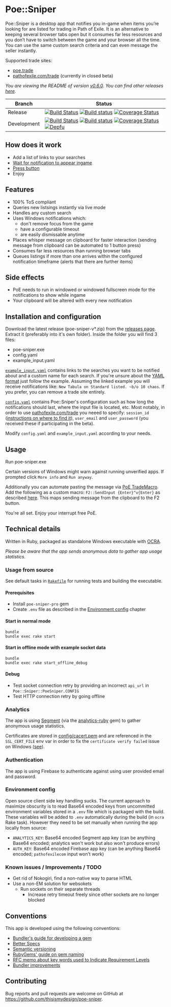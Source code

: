 # Poe::Sniper

Poe::Sniper is a desktop app that notifies you in-game when items you’re looking for are listed for trading in Path of Exile. It is an alternative to keeping several browser tabs open but it consumes far less resources and you don’t have to switch between the game and your browser all the time. You can use the same custom search criteria and can even message the seller instantly.

Supported trade sites:
- [poe.trade](https://poe.trade/)
- [pathofexile.com/trade](https://www.pathofexile.com/trade/search/) (currently in closed beta)

*You are viewing the README of version [v0.6.0](https://github.com/thisismydesign/poe-sniper/releases/tag/v0.6.0). You can find other releases [here](https://github.com/thisismydesign/poe-sniper/releases).*

| Branch | Status |
| ------ | ------ |
| Release | [![Build Status](https://travis-ci.org/thisismydesign/poe-sniper.svg?branch=release)](https://travis-ci.org/thisismydesign/poe-sniper/branches)   [![Build status](https://ci.appveyor.com/api/projects/status/7ft4qq0exr0nkr40/branch/master?svg=true)](https://ci.appveyor.com/project/thisismydesign/poe-sniper/branch/release)   [![Coverage Status](https://coveralls.io/repos/github/thisismydesign/poe-sniper/badge.svg?branch=release)](https://coveralls.io/github/thisismydesign/poe-sniper?branch=release) |
| Development | [![Build Status](https://travis-ci.org/thisismydesign/poe-sniper.svg?branch=master)](https://travis-ci.org/thisismydesign/poe-sniper/branches)   [![Build status](https://ci.appveyor.com/api/projects/status/7ft4qq0exr0nkr40/branch/master?svg=true)](https://ci.appveyor.com/project/thisismydesign/poe-sniper/branch/master)   [![Coverage Status](https://coveralls.io/repos/github/thisismydesign/poe-sniper/badge.svg?branch=master)](https://coveralls.io/github/thisismydesign/poe-sniper?branch=master)   [![Depfu](https://badges.depfu.com/badges/3e6a8a1eae324ce15a5e0f4d3dd81857/overview.svg)](https://depfu.com/github/thisismydesign/poe-sniper) |

## How does it work

- Add a list of links to your searches
- [Wait for notification to appear ingame](http://i.imgur.com/RkTK4DN.png)
- [Press button](http://i.imgur.com/QpZqHJD.png)
- Enjoy

## Features

- 100% ToS compliant
- Queries new listsings instantly via live mode
- Handles any custom search
- Uses Windows notifications which:
  - don't remove focus from the game
  - have a configurable timeout
  - are easily dismissable anytime
- Places whisper message on clipboard for faster interaction (sending message from clipboard can be automated to 1 button press)
- Consumes far less resources than running browser tabs
- Queues listings if more than one arrives within the configured notification timeframe (alerts that there are further items)

## Side effects

- PoE needs to run in windowed or windowed fullscreen mode for the notifications to show while ingame
- Your clipboard will be altered with every new notification

## Installation and configuration

Download the latest release (poe-sniper-v*.zip) from the [releases page](https://github.com/thisismydesign/poe-sniper/releases).
Extract it (preferably into it's own folder). Inside the folder you will find 3 files:
- poe-sniper.exe
- config.yaml
- example_input.yaml

[`example_input.yaml`](./artifacts/example_input.yaml) contains links to the searches you want to be notified about and a custom name for each search. If you're unsure about the [YAML format]((https://learn.getgrav.org/advanced/yaml)) just follow the example. Assuming the linked example you will receive notifications like: `New Tabula on Standard listed. ~b/o 10 chaos`. If you prefer, you can remove a trade site entirely.

[`config.yaml`](./artifacts/config.yaml) contains Poe::Sniper's configuration such as how long the notifications should last, where the input file is located, etc. Most notably, in order to use [pathofexile.com/trade](https://www.pathofexile.com/trade/search/) you neeed to specify: `session_id` ([instructions on where to find it](https://github.com/Stickymaddness/Procurement/wiki/SessionID)), `user_email` and `user_password` (you received these if participating in the beta).

Modify `config.yaml` and `example_input.yaml` according to your needs.

## Usage

Run poe-sniper.exe

Certain versions of Windows might warn against running unverified apps. If prompted click `More info` and `Run anyway`.

Additionally you can automate pasting the message via [PoE TradeMacro](https://github.com/PoE-TradeMacro/POE-TradeMacro). Add the following as a custom macro: `F2::SendInput {Enter}^v{Enter}` as described [here](https://github.com/PoE-TradeMacro/POE-TradeMacro/wiki/Custom-Macros). This maps sending message from the clipboard to the F2 button.

You're all set. Enjoy your interrupt free PoE.

## Technical details

Written in Ruby, packaged as standalone Windows executable with [OCRA](https://github.com/larsch/ocra/).

*Please be aware that the app sends anonymous data to gather app usage statistics.*

### Usage from source

See default tasks in [`Rakefile`](Rakefile) for running tests and building the executable.

#### Prerequisites

- Install `poe-sniper-pro` gem
- Create `.env` file as described in the [Environment config](#environment-config) chapter

#### Start in normal mode

```
bundle
bundle exec rake start
```

#### Start in offline mode with example socket data

```
bundle
bundle exec rake start_offline_debug
```

#### Debug

- Test socket connection retry by providing an incorrect `api_url` in `Poe::Sniper::PoeSniper.CONFIG`
- Test HTTP connection retry by going offline

### Analytics

The app is using [Segment](https://segment.com/) (via the [analytics-ruby](https://segment.com/docs/sources/server/ruby/) gem) to gather anonymous usage statistics.

Certificates are stored in [config/cacert.pem](config/cacert.pem) and are referenced in the `SSL_CERT_FILE` env var in order to fix the `certificate verify failed` issue on Windows ([see](https://gist.github.com/fnichol/867550)).

### Authentication

The app is using Firebase to authenticate against using user provided email and password.

### Environment config

Open source client side key handling sucks. The current approach to maximize obscurity is to read Base64 encoded keys from uncommitted environment variables stored in a `.env` file which is packaged with the build. These variables will be added to `.env` automatically during the build (in `ocra` Rake task). However they need to be set manually when running the app locally from source:
- `ANALYTICS_KEY`: Base64 encoded Segment app key (can be anything Base64 encoded; analytics won't work but also won't produce errors)
- `AUTH_KEY`: Base64 encoded Firebase app key (can be anything Base64 encoded; `pathofexilecom` input won't work)

### Known issues / Improvements / TODO

- Get rid of Nokogiri, find a non-native way to parse HTML
- Use a non-EM solution for websokets
  - Run sockets on their separate threads
    - Increase retry timeout freely since other sockets are no longer blocked

## Conventions

This app is developed using the following conventions:
- [Bundler's guide for developing a gem](http://bundler.io/v1.14/guides/creating_gem.html)
- [Better Specs](http://www.betterspecs.org/)
- [Semantic versioning](http://semver.org/)
- [RubyGems' guide on gem naming](http://guides.rubygems.org/name-your-gem/)
- [RFC memo about key words used to Indicate Requirement Levels](https://tools.ietf.org/html/rfc2119)
- [Bundler improvements](https://github.com/thisismydesign/bundler-improvements)

## Contributing

Bug reports and pull requests are welcome on GitHub at https://github.com/thisismydesign/poe-sniper.
